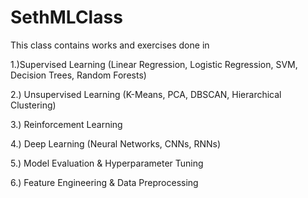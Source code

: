 # SethMLClass


This class contains works and exercises done in


1.)Supervised Learning (Linear Regression, Logistic Regression, SVM, Decision Trees, Random Forests)

2.) Unsupervised Learning (K-Means, PCA, DBSCAN, Hierarchical Clustering)

3.) Reinforcement Learning

4.) Deep Learning (Neural Networks, CNNs, RNNs)

5.) Model Evaluation & Hyperparameter Tuning

6.) Feature Engineering & Data Preprocessing
